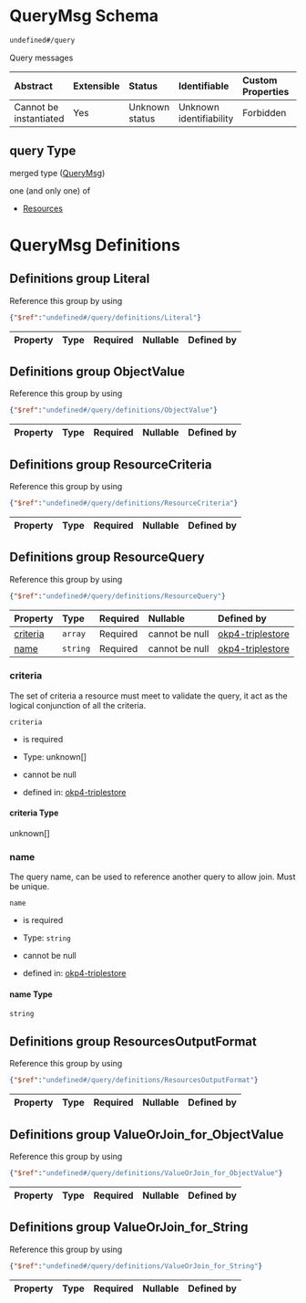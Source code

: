 # QueryMsg Schema

```txt
undefined#/query
```

Query messages

| Abstract               | Extensible | Status         | Identifiable            | Custom Properties | Additional Properties | Access Restrictions | Defined In                                                                     |
| :--------------------- | :--------- | :------------- | :---------------------- | :---------------- | :-------------------- | :------------------ | :----------------------------------------------------------------------------- |
| Cannot be instantiated | Yes        | Unknown status | Unknown identifiability | Forbidden         | Allowed               | none                | [okp4-triplestore.json\*](schema/okp4-triplestore.json "open original schema") |

## query Type

merged type ([QueryMsg](okp4-triplestore-querymsg.md))

one (and only one) of

*   [Resources](okp4-triplestore-querymsg-oneof-resources.md "check type definition")

# QueryMsg Definitions

## Definitions group Literal

Reference this group by using

```json
{"$ref":"undefined#/query/definitions/Literal"}
```

| Property | Type | Required | Nullable | Defined by |
| :------- | :--- | :------- | :------- | :--------- |

## Definitions group ObjectValue

Reference this group by using

```json
{"$ref":"undefined#/query/definitions/ObjectValue"}
```

| Property | Type | Required | Nullable | Defined by |
| :------- | :--- | :------- | :------- | :--------- |

## Definitions group ResourceCriteria

Reference this group by using

```json
{"$ref":"undefined#/query/definitions/ResourceCriteria"}
```

| Property | Type | Required | Nullable | Defined by |
| :------- | :--- | :------- | :------- | :--------- |

## Definitions group ResourceQuery

Reference this group by using

```json
{"$ref":"undefined#/query/definitions/ResourceQuery"}
```

| Property              | Type     | Required | Nullable       | Defined by                                                                                                                                                      |
| :-------------------- | :------- | :------- | :------------- | :-------------------------------------------------------------------------------------------------------------------------------------------------------------- |
| [criteria](#criteria) | `array`  | Required | cannot be null | [okp4-triplestore](okp4-triplestore-querymsg-definitions-resourcequery-properties-criteria.md "undefined#/query/definitions/ResourceQuery/properties/criteria") |
| [name](#name)         | `string` | Required | cannot be null | [okp4-triplestore](okp4-triplestore-querymsg-definitions-resourcequery-properties-name.md "undefined#/query/definitions/ResourceQuery/properties/name")         |

### criteria

The set of criteria a resource must meet to validate the query, it act as the logical conjunction of all the criteria.

`criteria`

*   is required

*   Type: unknown\[]

*   cannot be null

*   defined in: [okp4-triplestore](okp4-triplestore-querymsg-definitions-resourcequery-properties-criteria.md "undefined#/query/definitions/ResourceQuery/properties/criteria")

#### criteria Type

unknown\[]

### name

The query name, can be used to reference another query to allow join. Must be unique.

`name`

*   is required

*   Type: `string`

*   cannot be null

*   defined in: [okp4-triplestore](okp4-triplestore-querymsg-definitions-resourcequery-properties-name.md "undefined#/query/definitions/ResourceQuery/properties/name")

#### name Type

`string`

## Definitions group ResourcesOutputFormat

Reference this group by using

```json
{"$ref":"undefined#/query/definitions/ResourcesOutputFormat"}
```

| Property | Type | Required | Nullable | Defined by |
| :------- | :--- | :------- | :------- | :--------- |

## Definitions group ValueOrJoin\_for\_ObjectValue

Reference this group by using

```json
{"$ref":"undefined#/query/definitions/ValueOrJoin_for_ObjectValue"}
```

| Property | Type | Required | Nullable | Defined by |
| :------- | :--- | :------- | :------- | :--------- |

## Definitions group ValueOrJoin\_for\_String

Reference this group by using

```json
{"$ref":"undefined#/query/definitions/ValueOrJoin_for_String"}
```

| Property | Type | Required | Nullable | Defined by |
| :------- | :--- | :------- | :------- | :--------- |
